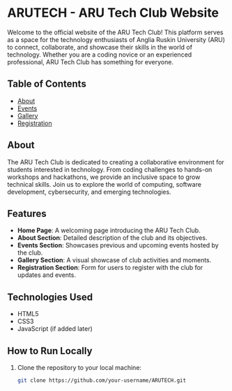 # ARUTECH - ARU Tech Club Website

Welcome to the official website of the ARU Tech Club! This platform serves as a space for the technology enthusiasts of Anglia Ruskin University (ARU) to connect, collaborate, and showcase their skills in the world of technology. Whether you are a coding novice or an experienced professional, ARU Tech Club has something for everyone.

## Table of Contents
- [About](#about)
- [Events](#events)
- [Gallery](#gallery)
- [Registration](#registration)

## About
The ARU Tech Club is dedicated to creating a collaborative environment for students interested in technology. From coding challenges to hands-on workshops and hackathons, we provide an inclusive space to grow technical skills. Join us to explore the world of computing, software development, cybersecurity, and emerging technologies.

## Features
- **Home Page**: A welcoming page introducing the ARU Tech Club.
- **About Section**: Detailed description of the club and its objectives.
- **Events Section**: Showcases previous and upcoming events hosted by the club.
- **Gallery Section**: A visual showcase of club activities and moments.
- **Registration Section**: Form for users to register with the club for updates and events.

## Technologies Used
- HTML5
- CSS3
- JavaScript (if added later)

## How to Run Locally
1. Clone the repository to your local machine:
   ```bash
   git clone https://github.com/your-username/ARUTECH.git
